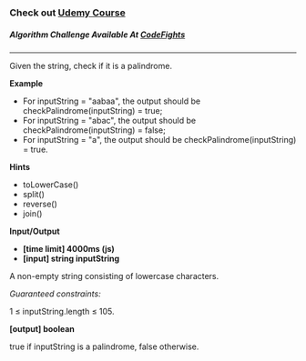 ### Check out [Udemy Course](https://www.udemy.com/course/100-algorithms-challenge/)

##### Algorithm Challenge Available At [CodeFights](https://www.youtube.com/watch?v=IVoOmPDCHCM)

---

Given the string, check if it is a palindrome.

**Example**

- For inputString = "aabaa", the output should be
  checkPalindrome(inputString) = true;
- For inputString = "abac", the output should be
  checkPalindrome(inputString) = false;
- For inputString = "a", the output should be
  checkPalindrome(inputString) = true.

**Hints**

- toLowerCase()
- split()
- reverse()
- join()

**Input/Output**

- **[time limit] 4000ms (js)**
- **[input] string inputString**

A non-empty string consisting of lowercase characters.

_Guaranteed constraints:_

1 ≤ inputString.length ≤ 105.

**[output] boolean**

true if inputString is a palindrome, false otherwise.
